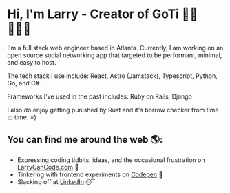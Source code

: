 # Hi, I'm Larry - Creator of GoTi 👋🏾 👩🏾‍💻

I'm a full stack web engineer based in Atlanta.  Currently, I am working on an open source social networking app that targeted to be performant, minimal, and easy to host.

The tech stack I use include: 
React, Astro (Jamstack), Typescript, Python, Go, and C#.  

Frameworks I've used in the past includes:
Ruby on Rails, Django

I also do enjoy getting punished by Rust and it's borrow checker from time to time.  =)

## You can find me around the web 🌎:
- Expressing coding tidbits, ideas, and the occasional frustration on [LarryCanCode.com](https://larrycancode.com) 💩
- Tinkering with frontend experiments on [Codepen](https://codepen.io/larrylwchan) 🏓
- Slacking off at [LinkedIn]([https://codepen.io/larrylwchan](https://www.linkedin.com/in/larrylwchan/)) 😴
